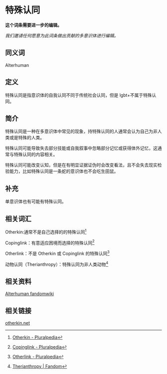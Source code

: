 # 特殊认同

**这个词条需要进一步的编辑。**

_我们邀请任何愿意为此词条做出贡献的多意识体进行编辑。_

## 同义词

Alterhuman

## 定义

特殊认同是指意识体的自我认同不同于传统社会认同，但是 lgbt+不属于特殊认同。

## 简介

特殊认同是一种在多意识体中常见的现象，持特殊认同的人通常会认为自己为非人类或是特殊的人类。

特殊认同可能导致失去部分技能或自我叙事中忽略部分记忆或获得体外记忆，这通常与特殊认同的内容相关。

特殊认同可能改变认知，但是在有明显证据证伪时会改变看法，且不会失去现实检验能力，比如特殊认同是一条蛇的意识体也不会吃生田鼠。

## 补充

单意识体也有可能有特殊认同。

## 相关词汇

Otherkin:通常不是自己选择的的特殊认同[^特殊认同-1]

Copinglink：有意适应困境而选择的特殊认同[^特殊认同-2]

Otherlink：不是 Otherkin 或 Copinglink 的特殊认同[^特殊认同-3]

动物认同（Therianthropy）：特殊认同为非人类动物[^特殊认同-4]

## 相关资料

[Alterhuman fandomwiki](https://otherkin.fandom.com/wiki/Alterhuman)

## 相关链接

[otherkin.net](https://www.otherkin.net/)

[^特殊认同-1]: [Otherkin - Pluralpedia](https://pluralpedia.org/w/Otherkin)

[^特殊认同-2]: [Copinglink - Pluralpedia](https://pluralpedia.org/w/Copinglink)

[^特殊认同-3]: [Otherlink - Pluralpedia](https://pluralpedia.org/w/Otherlink)

[^特殊认同-4]: [Therianthropy | Fandom](https://therian.fandom.com/wiki/Therianthropy)
